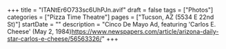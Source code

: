 +++
title = "ITANtEr6O733sc6UhPJn.avif"
draft = false
tags = ["Photos"]
categories = ["Pizza Time Theatre"]
pages = ["Tucson, AZ (5534 E 22nd St)"]
startDate = ""
description = "Cinco De Mayo Ad, featuring 'Carlos E. Cheese' (May 2, 1984)https://www.newspapers.com/article/arizona-daily-star-carlos-e-cheese/56563326/"
+++
